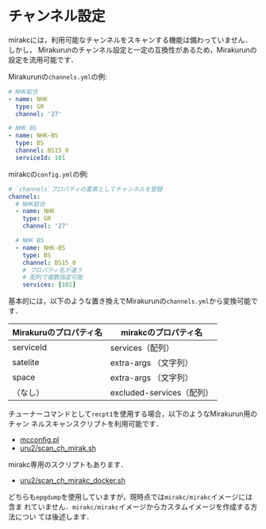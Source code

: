 # チャンネル設定

mirakcには，利用可能なチャンネルをスキャンする機能は備わっていません．しかし，
Mirakurunのチャンネル設定と一定の互換性があるため，Mirakurunの設定を流用可能です．

Mirakurunの`channels.yml`の例:

```yaml
# NHK総合
- name: NHK
  type: GR
  channel: '27'

# NHK BS
- name: NHK-BS
  type: BS
  channel: BS15_0
  serviceId: 101
```

mirakcの`config.yml`の例:

```yaml
# `channels`プロパティの要素としてチャンネルを登録
channels:
  # NHK総合
  - name: NHK
    type: GR
    channel: '27'

  # NHK BS
  - name: NHK-BS
    type: BS
    channel: BS15_0
    # プロパティ名が違う
    # 配列で複数指定可能
    services: [101]
```

基本的には，以下のような置き換えでMirakurunの`channels.yml`から変換可能です．

| Mirakuruのプロパティ名 | mirakcのプロパティ名       |
|----------------------|--------------------------|
| serviceId            | services（配列）          |
| satelite             | extra-args （文字列）     |
| space                | extra-args （文字列）     |
| （なし）              | excluded-services（配列） |

チューナーコマンドとして`recpt1`を使用する場合，以下のようなMirakurun用のチャン
ネルスキャンスクリプトを利用可能です．

* [mcconfig.pl](https://www.jifu-labo.net/2019/02/mirakurn_channels_config/)
* [uru2/scan_ch_mirak.sh](https://gist.github.com/uru2/479b7da80063e39d1ca2cf467e40e290)

mirakc専用のスクリプトもあります．

* [uru2/scan_ch_mirakc_docker.sh](https://gist.github.com/uru2/7f738d864c2789b35c35e6bb7be9d0cb)

どちらも`epgdump`を使用していますが，現時点では`mirakc/mirakc`イメージには含ま
れていません．`mirakc/mirakc`イメージからカスタムイメージを作成する方法につい
ては後述します．
